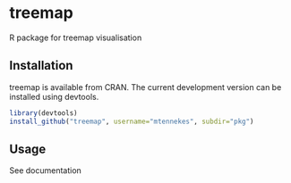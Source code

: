 treemap
=======

R package for treemap visualisation

Installation
------------

treemap is available from CRAN. The current development version can be installed using devtools.

```r
library(devtools)
install_github("treemap", username="mtennekes", subdir="pkg")
```

Usage
-----

See documentation